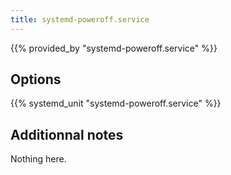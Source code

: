 ```yaml
---
title: systemd-poweroff.service
---
```


{{% provided_by "systemd-poweroff.service" %}}

## Options

{{% systemd_unit "systemd-poweroff.service" %}}

## Additionnal notes

Nothing here.